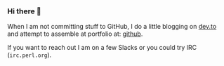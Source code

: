 ### Hi there 👋

When I am not committing stuff to GitHub, I do a little blogging on [dev.to](https://dev.to/jonasbn) and attempt to assemble at portfolio at: [github](https://jonasbn.github.io).

If you want to reach out I am on a few Slacks or you could try IRC (`irc.perl.org`).
